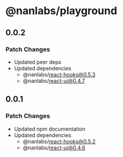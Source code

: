# @nanlabs/playground

## 0.0.2

### Patch Changes

- Updated peer deps
- Updated dependencies
  - @nanlabs/react-hooks@0.5.3
  - @nanlabs/react-ui@0.4.7

## 0.0.1

### Patch Changes

- Updated npm documentation
- Updated dependencies
  - @nanlabs/react-hooks@0.5.2
  - @nanlabs/react-ui@0.4.6
